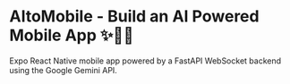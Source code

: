 # AItoMobile - Build an AI Powered Mobile App ✨📱🚀

Expo React Native mobile app powered by a FastAPI WebSocket backend using the Google Gemini API.
